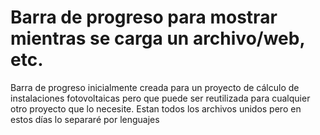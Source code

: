 # Barra de progreso para mostrar mientras se carga un archivo/web, etc.
Barra de progreso inicialmente creada para un proyecto de cálculo de instalaciones fotovoltaicas pero que puede ser reutilizada para cualquier otro proyecto que lo necesite.
Estan todos los archivos unidos pero en estos días lo separaré por lenguajes

